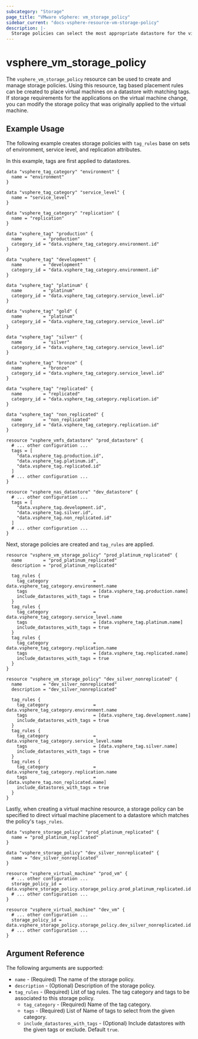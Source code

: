 ```yaml
---
subcategory: "Storage"
page_title: "VMware vSphere: vm_storage_policy"
sidebar_current: "docs-vsphere-resource-vm-storage-policy"
description: |-
  Storage policies can select the most appropriate datastore for the virtual machine and enforce the required level of service.
---
```


# vsphere_vm_storage_policy

The `vsphere_vm_storage_policy` resource can be used to create and manage storage
policies. Using this resource, tag based placement rules can be created to
place virtual machines on a datastore with matching tags. If storage requirements for the applications on the virtual machine change, you can modify the storage policy that was originally applied to the virtual machine.

## Example Usage

The following example creates storage policies with `tag_rules` base on sets of environment, service level, and replication attributes.

In this example, tags are first applied to datastores.

```hcl
data "vsphere_tag_category" "environment" {
  name = "environment"
}

data "vsphere_tag_category" "service_level" {
  name = "service_level"
}

data "vsphere_tag_category" "replication" {
  name = "replication"
}

data "vsphere_tag" "production" {
  name        = "production"
  category_id = "data.vsphere_tag_category.environment.id"
}

data "vsphere_tag" "development" {
  name        = "development"
  category_id = "data.vsphere_tag_category.environment.id"
}

data "vsphere_tag" "platinum" {
  name        = "platinum"
  category_id = "data.vsphere_tag_category.service_level.id"
}

data "vsphere_tag" "gold" {
  name        = "platinum"
  category_id = "data.vsphere_tag_category.service_level.id"
}

data "vsphere_tag" "silver" {
  name        = "silver"
  category_id = "data.vsphere_tag_category.service_level.id"
}

data "vsphere_tag" "bronze" {
  name        = "bronze"
  category_id = "data.vsphere_tag_category.service_level.id"
}

data "vsphere_tag" "replicated" {
  name        = "replicated"
  category_id = "data.vsphere_tag_category.replication.id"
}

data "vsphere_tag" "non_replicated" {
  name        = "non_replicated"
  category_id = "data.vsphere_tag_category.replication.id"
}

resource "vsphere_vmfs_datastore" "prod_datastore" {
  # ... other configuration ...
  tags = [
    "data.vsphere_tag.production.id",
    "data.vsphere_tag.platinum.id",
    "data.vsphere_tag.replicated.id"
  ]
  # ... other configuration ...
}

resource "vsphere_nas_datastore" "dev_datastore" {
  # ... other configuration ...
  tags = [
    "data.vsphere_tag.development.id",
    "data.vsphere_tag.silver.id",
    "data.vsphere_tag.non_replicated.id"
  ]
  # ... other configuration ...
}
```

Next, storage policies are created and `tag_rules` are applied.

```hcl
resource "vsphere_vm_storage_policy" "prod_platinum_replicated" {
  name        = "prod_platinum_replicated"
  description = "prod_platinum_replicated"

  tag_rules {
    tag_category                 = data.vsphere_tag_category.environment.name
    tags                         = [data.vsphere_tag.production.name]
    include_datastores_with_tags = true
  }
  tag_rules {
    tag_category                 = data.vsphere_tag_category.service_level.name
    tags                         = [data.vsphere_tag.platinum.name]
    include_datastores_with_tags = true
  }
  tag_rules {
    tag_category                 = data.vsphere_tag_category.replication.name
    tags                         = [data.vsphere_tag.replicated.name]
    include_datastores_with_tags = true
  }
}

resource "vsphere_vm_storage_policy" "dev_silver_nonreplicated" {
  name        = "dev_silver_nonreplicated"
  description = "dev_silver_nonreplicated"

  tag_rules {
    tag_category                 = data.vsphere_tag_category.environment.name
    tags                         = [data.vsphere_tag.development.name]
    include_datastores_with_tags = true
  }
  tag_rules {
    tag_category                 = data.vsphere_tag_category.service_level.name
    tags                         = [data.vsphere_tag.silver.name]
    include_datastores_with_tags = true
  }
  tag_rules {
    tag_category                 = data.vsphere_tag_category.replication.name
    tags                         = [data.vsphere_tag.non_replicated.name]
    include_datastores_with_tags = true
  }
}
```

Lastly, when creating a virtual machine resource, a storage policy can be specified to direct virtual machine placement to a datastore which matches the policy's `tags_rules`.

```hcl
data "vsphere_storage_policy" "prod_platinum_replicated" {
  name = "prod_platinum_replicated"
}

data "vsphere_storage_policy" "dev_silver_nonreplicated" {
  name = "dev_silver_nonreplicated"
}

resource "vsphere_virtual_machine" "prod_vm" {
  # ... other configuration ...
  storage_policy_id = data.vsphere_storage_policy.storage_policy.prod_platinum_replicated.id
  # ... other configuration ...
}

resource "vsphere_virtual_machine" "dev_vm" {
  # ... other configuration ...
  storage_policy_id = data.vsphere_storage_policy.storage_policy.dev_silver_nonreplicated.id
  # ... other configuration ...
}
```

## Argument Reference

The following arguments are supported:

* `name` - (Required) The name of the storage policy.
* `description` - (Optional) Description of the storage policy.
* `tag_rules` - (Required) List of tag rules. The tag category and tags to be associated to this storage policy.
  * `tag_category` - (Required) Name of the tag category.
  * `tags` - (Required) List of Name of tags to select from the given category.
  * `include_datastores_with_tags` - (Optional) Include datastores with the given tags or exclude. Default `true`.
